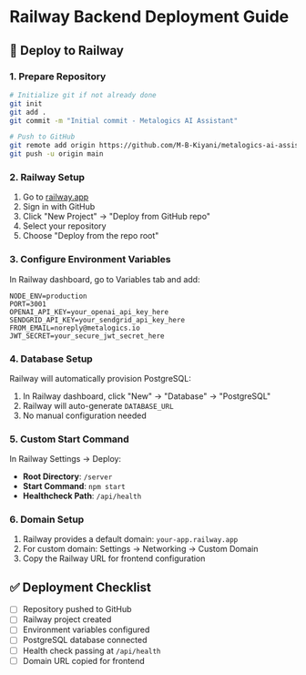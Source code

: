 # Railway Backend Deployment Guide

## 🚂 Deploy to Railway

### 1. Prepare Repository
```bash
# Initialize git if not already done
git init
git add .
git commit -m "Initial commit - Metalogics AI Assistant"

# Push to GitHub
git remote add origin https://github.com/M-B-Kiyani/metalogics-ai-assistant.git
git push -u origin main
```

### 2. Railway Setup
1. Go to [railway.app](https://railway.app)
2. Sign in with GitHub
3. Click "New Project" → "Deploy from GitHub repo"
4. Select your repository
5. Choose "Deploy from the repo root"

### 3. Configure Environment Variables
In Railway dashboard, go to Variables tab and add:

```env
NODE_ENV=production
PORT=3001
OPENAI_API_KEY=your_openai_api_key_here
SENDGRID_API_KEY=your_sendgrid_api_key_here
FROM_EMAIL=noreply@metalogics.io
JWT_SECRET=your_secure_jwt_secret_here
```

### 4. Database Setup
Railway will automatically provision PostgreSQL:
1. In Railway dashboard, click "New" → "Database" → "PostgreSQL"
2. Railway will auto-generate `DATABASE_URL`
3. No manual configuration needed

### 5. Custom Start Command
In Railway Settings → Deploy:
- **Root Directory**: `/server`
- **Start Command**: `npm start`
- **Healthcheck Path**: `/api/health`

### 6. Domain Setup
1. Railway provides a default domain: `your-app.railway.app`
2. For custom domain: Settings → Networking → Custom Domain
3. Copy the Railway URL for frontend configuration

## ✅ Deployment Checklist
- [ ] Repository pushed to GitHub
- [ ] Railway project created
- [ ] Environment variables configured
- [ ] PostgreSQL database connected
- [ ] Health check passing at `/api/health`
- [ ] Domain URL copied for frontend
